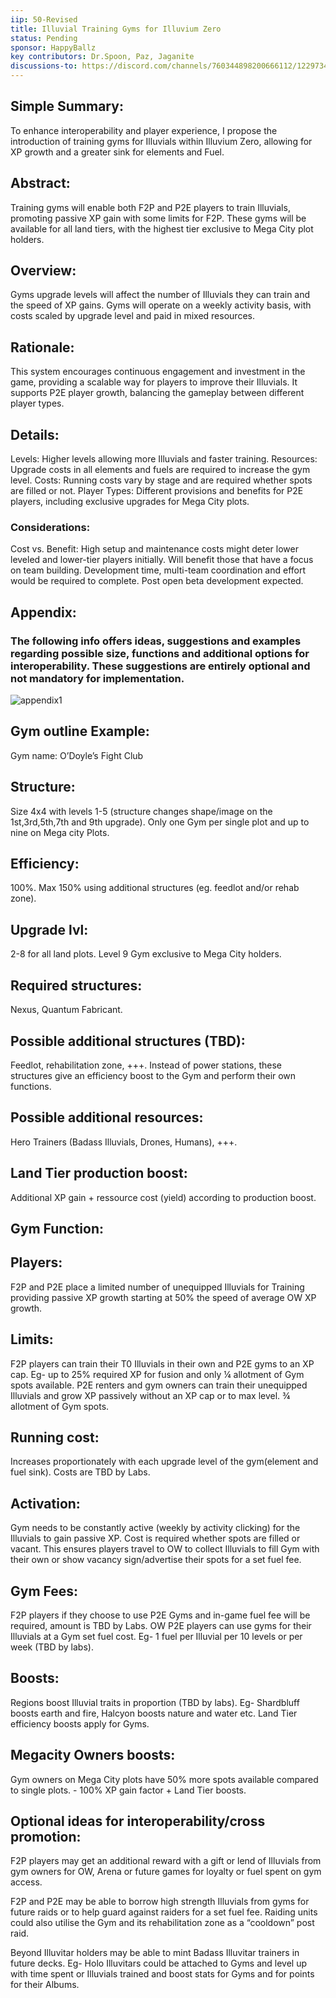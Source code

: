 ```yaml
---
iip: 50-Revised
title: Illuvial Training Gyms for Illuvium Zero
status: Pending
sponsor: HappyBallz
key contributors: Dr.Spoon, Paz, Jaganite
discussions-to: https://discord.com/channels/760344898200666112/1229734551006216193
---
```

 
## Simple Summary:
To enhance interoperability and player experience, I propose the introduction of training gyms for Illuvials within Illuvium Zero, allowing for XP growth and a greater sink for elements and Fuel.

## Abstract:
Training gyms will enable both F2P and P2E players to train Illuvials, promoting passive XP gain with some limits for F2P. These gyms will be available for all land tiers, with the highest tier exclusive to Mega City plot holders.

## Overview:
Gyms upgrade levels will affect the number of Illuvials they can train and the speed of XP gains. 
Gyms will operate on a weekly activity basis, with costs scaled by upgrade level and paid in mixed resources.

## Rationale:
This system encourages continuous engagement and investment in the game, providing a scalable way for players to improve their Illuvials. It supports P2E player growth, balancing the gameplay between different player types.

## Details:
Levels: Higher levels allowing more Illuvials and faster training.
Resources: Upgrade costs in all elements and fuels are required to increase the gym level.
Costs: Running costs vary by stage and are required whether spots are filled or not.
Player Types: Different provisions and benefits for P2E players, including exclusive upgrades for Mega City plots.

### Considerations:
Cost vs. Benefit: High setup and maintenance costs might deter lower leveled and lower-tier players initially. Will benefit those that have a focus on team building.
Development time, multi-team coordination and effort would be required to complete.
Post open beta development expected.

## Appendix: 
### The following info offers ideas, suggestions and examples regarding possible size, functions and additional options for interoperability. These suggestions are entirely optional and not mandatory for implementation.  
![appendix1](https://github.com/IlluviumGame/IIPs/assets/126357963/ad9ca746-bf28-4425-bdce-d0ae8e981f55)

## Gym outline Example:

 Gym name: O’Doyle’s Fight Club

## Structure: 
Size 4x4 with levels 1-5 (structure changes shape/image on the 1st,3rd,5th,7th and 9th upgrade). Only one Gym per single plot and up to nine on Mega city Plots.

## Efficiency: 
100%. Max 150% using additional structures (eg. feedlot and/or rehab zone).

## Upgrade lvl: 
2-8 for all land plots. Level 9 Gym exclusive to Mega City holders.

## Required structures: 
Nexus, Quantum Fabricant.

## Possible additional structures (TBD): 
Feedlot, rehabilitation zone, +++. Instead of power stations, these structures give an efficiency boost to the Gym and perform their own functions.

## Possible additional resources: 
Hero Trainers (Badass Illuvials, Drones, Humans), +++.

## Land Tier production boost: 
Additional XP gain + ressource cost (yield) according to production boost.

## Gym Function:
## Players: 
F2P and P2E place a limited number of unequipped Illuvials for Training providing passive XP growth starting at 50% the speed of average OW XP growth.

## Limits: 
F2P players can train their T0 Illuvials in their own and P2E gyms to an XP cap. Eg- up to 25% required XP for fusion and only ¼ allotment of Gym spots available. 
P2E renters and gym owners can train their unequipped Illuvials and grow XP passively without an XP cap or to max level. ¾ allotment of Gym spots. 

## Running cost: 
Increases proportionately with each upgrade level of the gym(element and fuel sink). Costs are TBD by Labs. 

## Activation: 
Gym needs to be constantly active (weekly by activity clicking) for the Illuvials to gain passive XP. Cost is required whether spots are filled or vacant. This ensures players travel to OW to collect Illuvials to fill Gym with their own or show vacancy sign/advertise their spots for a set fuel fee.

## Gym Fees:  
F2P players if they choose to use P2E Gyms and in-game fuel fee will be required, amount is TBD by Labs. OW P2E players can use gyms for their Illuvials at a Gym set fuel cost. Eg- 1 fuel per Illuvial per 10 levels or per week (TBD by labs).

## Boosts: 
Regions boost Illuvial traits in proportion (TBD by labs). Eg- Shardbluff boosts earth and fire, Halcyon boosts nature and water etc. Land Tier efficiency boosts apply for Gyms.

## Megacity Owners boosts: 
Gym owners on Mega City plots have 50% more spots available compared to single plots. - 100% XP gain factor + Land Tier boosts.

## Optional ideas for interoperability/cross promotion: 
F2P players may get an additional reward with a gift or lend of Illuvials from gym owners for OW, Arena or future games for loyalty or fuel spent on gym access. 

F2P and P2E may be able to borrow high strength Illuvials from gyms for future raids or to help guard against raiders for a set fuel fee. Raiding units could also utilise the Gym and its rehabilitation zone as a “cooldown” post raid. 

Beyond Illuvitar holders may be able to mint Badass Illuvitar trainers in future decks. Eg- Holo Illuvitars could be attached to Gyms and level up with time spent or Illuvials trained and boost stats for Gyms and for points for their Albums.
